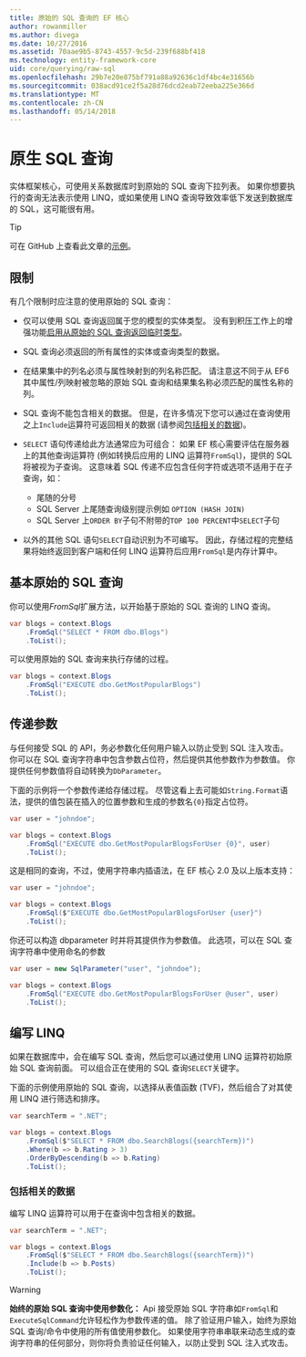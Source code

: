 ```yaml
---
title: 原始的 SQL 查询的 EF 核心
author: rowanmiller
ms.author: divega
ms.date: 10/27/2016
ms.assetid: 70aae9b5-8743-4557-9c5d-239f688bf418
ms.technology: entity-framework-core
uid: core/querying/raw-sql
ms.openlocfilehash: 29b7e20e875bf791a88a92636c1df4bc4e31656b
ms.sourcegitcommit: 038acd91ce2f5a28d76dcd2eab72eeba225e366d
ms.translationtype: MT
ms.contentlocale: zh-CN
ms.lasthandoff: 05/14/2018
---
```

# <a name="raw-sql-queries"></a>原生 SQL 查询

实体框架核心，可使用关系数据库时到原始的 SQL 查询下拉列表。 如果你想要执行的查询无法表示使用 LINQ，或如果使用 LINQ 查询导致效率低下发送到数据库的 SQL，这可能很有用。

> [!TIP]  
> 可在 GitHub 上查看此文章的[示例](https://github.com/aspnet/EntityFramework.Docs/tree/master/samples/core/Querying)。

## <a name="limitations"></a>限制

有几个限制时应注意的使用原始的 SQL 查询：
* 仅可以使用 SQL 查询返回属于您的模型的实体类型。 没有到积压工作上的增强功能[启用从原始的 SQL 查询返回临时类型](https://github.com/aspnet/EntityFramework/issues/1862)。

* SQL 查询必须返回的所有属性的实体或查询类型的数据。

* 在结果集中的列名必须与属性映射到的列名称匹配。 请注意这不同于从 EF6 其中属性/列映射被忽略的原始 SQL 查询和结果集名称必须匹配的属性名称的列。

* SQL 查询不能包含相关的数据。 但是，在许多情况下您可以通过在查询使用之上`Include`运算符可返回相关的数据 (请参阅[包括相关的数据](#including-related-data))。

* `SELECT` 语句传递给此方法通常应为可组合： 如果 EF 核心需要评估在服务器上的其他查询运算符 (例如转换后应用的 LINQ 运算符`FromSql`)，提供的 SQL 将被视为子查询。 这意味着 SQL 传递不应包含任何字符或选项不适用于在子查询，如：
  * 尾随的分号
  * SQL Server 上尾随查询级别提示例如 `OPTION (HASH JOIN)`
  * SQL Server 上`ORDER BY`子句不附带的`TOP 100 PERCENT`中`SELECT`子句

* 以外的其他 SQL 语句`SELECT`自动识别为不可编写。 因此，存储过程的完整结果将始终返回到客户端和任何 LINQ 运算符后应用`FromSql`是内存计算中。 

## <a name="basic-raw-sql-queries"></a>基本原始的 SQL 查询

你可以使用*FromSql*扩展方法，以开始基于原始的 SQL 查询的 LINQ 查询。

<!-- [!code-csharp[Main](samples/core/Querying/Querying/RawSQL/Sample.cs)] -->
``` csharp
var blogs = context.Blogs
    .FromSql("SELECT * FROM dbo.Blogs")
    .ToList();
```

可以使用原始的 SQL 查询来执行存储的过程。

<!-- [!code-csharp[Main](samples/core/Querying/Querying/RawSQL/Sample.cs)] -->
``` csharp
var blogs = context.Blogs
    .FromSql("EXECUTE dbo.GetMostPopularBlogs")
    .ToList();
```

## <a name="passing-parameters"></a>传递参数

与任何接受 SQL 的 API，务必参数化任何用户输入以防止受到 SQL 注入攻击。 你可以在 SQL 查询字符串中包含参数占位符，然后提供其他参数作为参数值。 你提供任何参数值将自动转换为`DbParameter`。

下面的示例将一个参数传递给存储过程。 尽管这看上去可能如`String.Format`语法，提供的值包装在插入的位置参数和生成的参数名`{0}`指定占位符。

<!-- [!code-csharp[Main](samples/core/Querying/Querying/RawSQL/Sample.cs)] -->
``` csharp
var user = "johndoe";

var blogs = context.Blogs
    .FromSql("EXECUTE dbo.GetMostPopularBlogsForUser {0}", user)
    .ToList();
```

这是相同的查询，不过，使用字符串内插语法，在 EF 核心 2.0 及以上版本支持：

<!-- [!code-csharp[Main](samples/core/Querying/Querying/RawSQL/Sample.cs)] -->
``` csharp
var user = "johndoe";

var blogs = context.Blogs
    .FromSql($"EXECUTE dbo.GetMostPopularBlogsForUser {user}")
    .ToList();
```

你还可以构造 dbparameter 时并将其提供作为参数值。 此选项，可以在 SQL 查询字符串中使用命名的参数

<!-- [!code-csharp[Main](samples/core/Querying/Querying/RawSQL/Sample.cs)] -->
``` csharp
var user = new SqlParameter("user", "johndoe");

var blogs = context.Blogs
    .FromSql("EXECUTE dbo.GetMostPopularBlogsForUser @user", user)
    .ToList();
```

## <a name="composing-with-linq"></a>编写 LINQ

如果在数据库中，会在编写 SQL 查询，然后您可以通过使用 LINQ 运算符初始原始 SQL 查询前面。 可以组合正在使用的 SQL 查询`SELECT`关键字。

下面的示例使用原始的 SQL 查询，以选择从表值函数 (TVF)，然后组合了对其使用 LINQ 进行筛选和排序。

<!-- [!code-csharp[Main](samples/core/Querying/Querying/RawSQL/Sample.cs)] -->
``` csharp
var searchTerm = ".NET";

var blogs = context.Blogs
    .FromSql($"SELECT * FROM dbo.SearchBlogs({searchTerm})")
    .Where(b => b.Rating > 3)
    .OrderByDescending(b => b.Rating)
    .ToList();
```

### <a name="including-related-data"></a>包括相关的数据

编写 LINQ 运算符可以用于在查询中包含相关的数据。

<!-- [!code-csharp[Main](samples/core/Querying/Querying/RawSQL/Sample.cs)] -->
``` csharp
var searchTerm = ".NET";

var blogs = context.Blogs
    .FromSql($"SELECT * FROM dbo.SearchBlogs({searchTerm})")
    .Include(b => b.Posts)
    .ToList();
```

> [!WARNING]  
> **始终的原始 SQL 查询中使用参数化：** Api 接受原始 SQL 字符串如`FromSql`和`ExecuteSqlCommand`允许轻松作为参数传递的值。 除了验证用户输入，始终为原始 SQL 查询/命令中使用的所有值使用参数化。 如果使用字符串串联来动态生成的查询字符串的任何部分，则你将负责验证任何输入，以防止受到 SQL 注入式攻击。
